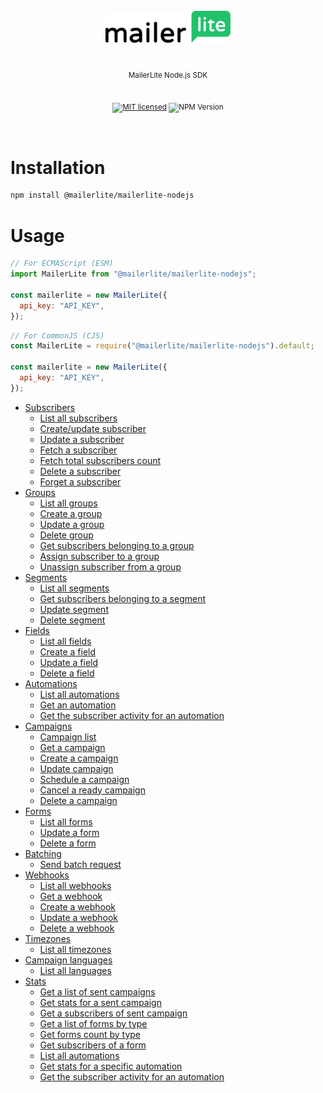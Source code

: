 <div align="center">
  <h1>
    <br/>
    <a href="https://www.mailerlite.com"><img src="/src/assets/mailerlite_logo.png" alt="MailerLite logo" width="200px"/></a>
    <br />
  </h1>
  <sup>
    <br />
    MailerLite Node.js SDK
    <br />
    <br />

[![MIT licensed](https://img.shields.io/badge/license-MIT-blue.svg)](./LICENSE.md)
![NPM Version](https://img.shields.io/npm/v/@mailerlite/mailerlite-nodejs)

</sup>
  <br />
</div>

# Installation

```bash
npm install @mailerlite/mailerlite-nodejs
```

# Usage

```javascript
// For ECMAScript (ESM)
import MailerLite from "@mailerlite/mailerlite-nodejs";

const mailerlite = new MailerLite({
  api_key: "API_KEY",
});
```

```javascript
// For CommonJS (CJS)
const MailerLite = require("@mailerlite/mailerlite-nodejs").default;

const mailerlite = new MailerLite({
  api_key: "API_KEY",
});
```

- [Subscribers](src/modules/subscribers/README.md)
  - [List all subscribers](src/modules/subscribers/README.md#list-all-subscribers)
  - [Create/update subscriber](src/modules/subscribers/README.md#createupdate-subscriber)
  - [Update a subscriber](src/modules/subscribers/README.md#update-a-subscriber)
  - [Fetch a subscriber](src/modules/subscribers/README.md#fetch-a-subscriber)
  - [Fetch total subscribers count](src/modules/subscribers/README.md#fetch-total-subscribers-count)
  - [Delete a subscriber](src/modules/subscribers/README.md#delete-a-subscriber)
  - [Forget a subscriber](src/modules/subscribers/README.md#forget-a-subscriber)
- [Groups](src/modules/groups/README.md)
  - [List all groups](src/modules/groups/README.md#list-all-groups)
  - [Create a group](src/modules/groups/README.md#create-a-group)
  - [Update a group](src/modules/groups/README.md#update-a-group)
  - [Delete group](src/modules/groups/README.md#delete-group)
  - [Get subscribers belonging to a group](src/modules/groups/README.md#get-subscribers-belonging-to-a-group)
  - [Assign subscriber to a group](src/modules/groups/README.md#assign-subscriber-to-a-group)
  - [Unassign subscriber from a group](src/modules/groups/README.md#unassign-subscriber-from-a-group)
- [Segments](src/modules/segments/README.md)
  - [List all segments](src/modules/segments/README.md#list-all-segments)
  - [Get subscribers belonging to a segment](src/modules/segments/README.md#get-subscribers-belonging-to-a-segment)
  - [Update segment](src/modules/segments/README.md#update-segment)
  - [Delete segment](src/modules/segments/README.md#delete-segment)
- [Fields](src/modules/fields/README.md)
  - [List all fields](src/modules/fields/README.md#list-all-fields)
  - [Create a field](src/modules/fields/README.md#create-a-field)
  - [Update a field](src/modules/fields/README.md#update-a-field)
  - [Delete a field](src/modules/fields/README.md#delete-a-field)
- [Automations](src/modules/automations/README.md)
  - [List all automations](src/modules/automations/README.md#list-all-automations)
  - [Get an automation](src/modules/automations/README.md#get-an-automation)
  - [Get the subscriber activity for an automation](src/modules/automations/README.md#get-the-subscriber-activity-for-an-automation)
- [Campaigns](src/modules/campaigns/README.md)
  - [Campaign list](src/modules/campaigns/README.md#campaign-list)
  - [Get a campaign](src/modules/campaigns/README.md#get-a-campaign)
  - [Create a campaign](src/modules/campaigns/README.md#create-a-campaign)
  - [Update campaign](src/modules/campaigns/README.md#update-campaign)
  - [Schedule a campaign](src/modules/campaigns/README.md#schedule-a-campaign)
  - [Cancel a ready campaign](src/modules/campaigns/README.md#cancel-a-ready-campaign)
  - [Delete a campaign](src/modules/campaigns/README.md#delete-a-campaign)
- [Forms](src/modules/forms/README.md)
  - [List all forms](src/modules/forms/README.md#list-all-forms)
  - [Update a form](src/modules/forms/README.md#update-a-form)
  - [Delete a form](src/modules/forms/README.md#delete-a-form)
- [Batching](src/modules/batches/README.md)
  - [Send batch request](src/modules/batches/README.md#send-batch-request)
- [Webhooks](src/modules/webhooks/README.md)
  - [List all webhooks](src/modules/webhooks/README.md#list-all-webhooks)
  - [Get a webhook](src/modules/webhooks/README.md#get-a-webhook)
  - [Create a webhook](src/modules/webhooks/README.md#create-a-webhook)
  - [Update a webhook](src/modules/webhooks/README.md#update-a-webhook)
  - [Delete a webhook](src/modules/webhooks/README.md#delete-a-webhook)
- [Timezones](src/modules/timezones/README.md)
  - [List all timezones](src/modules/timezones/README.md#list-all-timezones)
- [Campaign languages](src/modules/languages/README.md)
  - [List all languages](src/modules/languages/README.md#list-all-languages)
- [Stats](src/modules/stats/README.md)
  - [Get a list of sent campaigns](src/modules/stats/README.md#get-a-list-of-sent-campaigns)
  - [Get stats for a sent campaign](src/modules/stats/README.md#get-stats-for-a-sent-campaign)
  - [Get a subscribers of sent campaign](src/modules/stats/README.md#get-a-subscribers-of-sent-campaign)
  - [Get a list of forms by type](src/modules/stats/README.md#get-a-list-of-forms-by-type)
  - [Get forms count by type](src/modules/stats/README.md#get-forms-count-by-type)
  - [Get subscribers of a form](src/modules/stats/README.md#get-subscribers-of-a-form)
  - [List all automations](src/modules/stats/README.md#list-all-automations)
  - [Get stats for a specific automation](src/modules/stats/README.md#get-stats-for-a-specific-automation)
  - [Get the subscriber activity for an automation](src/modules/stats/README.md#get-the-subscriber-activity-for-an-automation)
